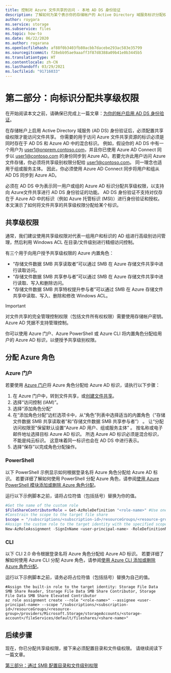 ```yaml
---
title: 控制对 Azure 文件共享的访问 - 本地 AD DS 身份验证
description: 了解如何为某个表示你的存储帐户的 Active Directory 域服务标识分配权限。 这样你就可以使用基于标识的身份验证来控制访问权限。
author: roygara
ms.service: storage
ms.subservice: files
ms.topic: how-to
ms.date: 06/22/2020
ms.author: rogarana
ms.openlocfilehash: af88f0b3403fb80acbb7dacebe293ac583e35799
ms.sourcegitcommit: f28ebb95ae9aaaff3f87d8388a09b41e0b3445b5
ms.translationtype: HT
ms.contentlocale: zh-CN
ms.lasthandoff: 03/29/2021
ms.locfileid: "91716033"
---
```

# <a name="part-two-assign-share-level-permissions-to-an-identity"></a>第二部分：向标识分配共享级权限

在开始阅读本文之前，请确保已完成上一篇文章：[为你的帐户启用 AD DS 身份验证](storage-files-identity-ad-ds-enable.md)。

在存储帐户上启用 Active Directory 域服务 (AD DS) 身份验证后，必须配置共享级权限才能访问文件共享。 你需要的用于访问 Azure 文件共享资源的标识必须是同时存在于 AD DS 和 Azure AD 中的混合标识。 例如，假设你的 AD DS 中有一个用户为 user1@onprem.contoso.com，并且你已使用 Azure AD Connect 同步以 user1@contoso.com 的身份同步到 Azure AD。若要允许此用户访问 Azure 文件存储，你必须将共享级别权限分配给 user1@contoso.com。 同一理念也适用于组或服务主体。 因此，你必须使用 Azure AD Connect 同步将用户和组从 AD DS 同步到 Azure AD。 

必须在 AD DS 中为表示同一用户或组的 Azure AD 标识分配共享级权限，以支持向 Azure文件共享进行 AD DS 身份验证的功能。 AD DS 身份验证不支持对仅存在于 Azure AD 中的标识（例如 Azure 托管标识 (MSI)）进行身份验证和授权。 本文演示了如何将文件共享的共享级权限分配给某个标识。


## <a name="share-level-permissions"></a>共享级权限

通常，我们建议使用共享级权限对代表一组用户和标识的 AD 组进行高级别访问管理，然后利用 Windows ACL 在目录/文件级别进行精细访问控制。 

有三个用于向用户授予共享级权限的 Azure 内置角色：

- “存储文件数据 SMB 共享读取者”可以通过 SMB 在 Azure 存储文件共享中进行读取访问。
- “存储文件数据 SMB 共享参与者”可以通过 SMB 在 Azure 存储文件共享中进行读取、写入和删除访问。
- “存储文件数据 SMB 共享特权提升参与者”可以通过 SMB 在 Azure 存储文件共享中读取、写入、删除和修改 Windows ACL。

> [!IMPORTANT]
> 对文件共享的完全管理控制权限（包括文件所有权权限）需要使用存储帐户密钥。 Azure AD 凭据不支持管理控制。

你可以使用 Azure 门户、Azure PowerShell 或 Azure CLI 将内置角色分配给用户的 Azure AD 标识，以便授予共享级别权限。

## <a name="assign-an-azure-role"></a>分配 Azure 角色

### <a name="azure-portal"></a>Azure 门户

若要使用 [Azure 门户](https://portal.azure.com)将 Azure 角色分配给 Azure AD 标识，请执行以下步骤：

1. 在 Azure 门户中，转到文件共享，或[创建文件共享](storage-how-to-create-file-share.md)。
1. 选择“访问控制 (IAM)”。
1. 选择“添加角色分配”
1. 在“添加角色分配”边栏选项卡中，从“角色”列表中选择适当的内置角色（“存储文件数据 SMB 共享读取者”和“存储文件数据 SMB 共享参与者”） 。 让“分配访问权限至”保留默认设置“Azure AD 用户、组或服务主体” 。 按名称或电子邮件地址选择目标 Azure AD 标识。 所选 Azure AD 标识必须是混合标识，不能是纯云标识。 这意味着同一标识也会在 AD DS 中进行表示。
1. 选择“保存”以完成角色分配操作。

### <a name="powershell"></a>PowerShell

以下 PowerShell 示例显示如何根据登录名将 Azure 角色分配给 Azure AD 标识。 若要详细了解如何使用 PowerShell 分配 Azure 角色，请参阅[使用 Azure PowerShell 模块添加或删除 Azure 角色分配](../../role-based-access-control/role-assignments-powershell.md)。

运行以下示例脚本之前，请将占位符值（包括括号）替换为你的值。

```powershell
#Get the name of the custom role
$FileShareContributorRole = Get-AzRoleDefinition "<role-name>" #Use one of the built-in roles: Storage File Data SMB Share Reader, Storage File Data SMB Share Contributor, Storage File Data SMB Share Elevated Contributor
#Constrain the scope to the target file share
$scope = "/subscriptions/<subscription-id>/resourceGroups/<resource-group>/providers/Microsoft.Storage/storageAccounts/<storage-account>/fileServices/default/fileshares/<share-name>"
#Assign the custom role to the target identity with the specified scope.
New-AzRoleAssignment -SignInName <user-principal-name> -RoleDefinitionName $FileShareContributorRole.Name -Scope $scope
```

### <a name="cli"></a>CLI
  
以下 CLI 2.0 命令根据登录名将 Azure 角色分配给 Azure AD 标识。 若要详细了解如何使用 Azure CLI 分配 Azure 角色，请参阅[使用 Azure CLI 添加或删除 Azure 角色分配](../../role-based-access-control/role-assignments-cli.md)。 

运行以下示例脚本之前，请务必将占位符值（包括括号）替换为自己的值。

```azurecli-interactive
#Assign the built-in role to the target identity: Storage File Data SMB Share Reader, Storage File Data SMB Share Contributor, Storage File Data SMB Share Elevated Contributor
az role assignment create --role "<role-name>" --assignee <user-principal-name> --scope "/subscriptions/<subscription-id>/resourceGroups/<resource-group>/providers/Microsoft.Storage/storageAccounts/<storage-account>/fileServices/default/fileshares/<share-name>"
```

## <a name="next-steps"></a>后续步骤

现在，你已分配共享级权限，接下来必须配置目录和文件级权限。 请继续阅读下一篇文章。

[第三部分：通过 SMB 配置目录和文件级别权限](storage-files-identity-ad-ds-configure-permissions.md)
